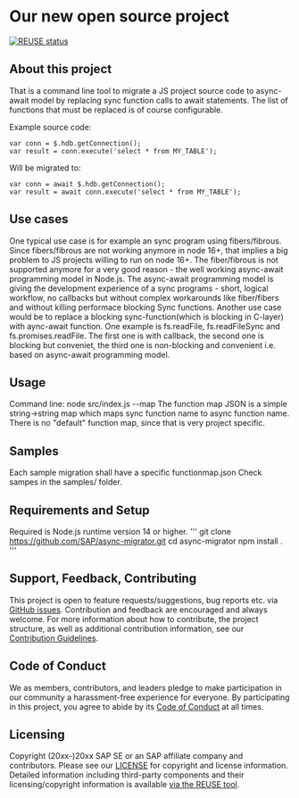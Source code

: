 # Our new open source project
[![REUSE status](https://api.reuse.software/badge/github.com/SAP/async-migrator)](https://api.reuse.software/info/github.com/SAP/async-migrator)

## About this project
That is a command line tool to migrate a JS project source code to async-await model by replacing sync function calls to await statements.
The list of functions that must be replaced is of course configurable. 

Example source code:

```
var conn = $.hdb.getConnection();
var result = conn.execute('select * from MY_TABLE');
```

Will be migrated to:

```
var conn = await $.hdb.getConnection();
var result = await conn.execute('select * from MY_TABLE');
```


## Use cases
One typical use case is for example an sync program using fibers/fibrous. Since fibers/fibrous are not working anymore
in node 16+, that implies a big problem to JS projects willing to run on node 16+. The fiber/fibrous is not supported anymore 
for a very good reason - the well working async-await programming model in Node.js. 
The async-await programming model is giving the development experience of a sync programs - short, logical workflow, no callbacks
but without complex workarounds like fiber/fibers and without killing performace blocking Sync functions. 
Another use case would be to replace a blocking sync-function(which is blocking in C-layer) with aync-await function. 
One example is fs.readFile, fs.readFileSync and fs.promises.readFile. The first one is with callback, the second one is
blocking but conveniet, the third one is non-blocking and convenient i.e. based on async-await programming model. 

## Usage

Command line:
node src/index.js <source directory> <target directory> --map <function map JSON>
The function map JSON is a simple string->string map which maps sync function name to async function name. 
There is no "default" function map, since that is very project specific.


## Samples 

Each sample migration shall have a specific functionmap.json
Check sampes in the samples/ folder.

## Requirements and Setup
Required is Node.js runtime version 14 or higher. 
'''
git clone https://github.com/SAP/async-migrator.git
cd async-migrator
npm install . 
'''

## Support, Feedback, Contributing

This project is open to feature requests/suggestions, bug reports etc. via [GitHub issues](https://github.com/SAP/async-migrator/issues). Contribution and feedback are encouraged and always welcome. For more information about how to contribute, the project structure, as well as additional contribution information, see our [Contribution Guidelines](CONTRIBUTING.md).

## Code of Conduct

We as members, contributors, and leaders pledge to make participation in our community a harassment-free experience for everyone. By participating in this project, you agree to abide by its [Code of Conduct](CODE_OF_CONDUCT.md) at all times.

## Licensing

Copyright (20xx-)20xx SAP SE or an SAP affiliate company and <your-project> contributors. Please see our [LICENSE](LICENSE) for copyright and license information. Detailed information including third-party components and their licensing/copyright information is available [via the REUSE tool](https://api.reuse.software/info/github.com/SAP/<your-project>).
